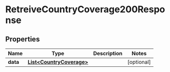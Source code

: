 

# RetreiveCountryCoverage200Response


## Properties

| Name | Type | Description | Notes |
|------------ | ------------- | ------------- | -------------|
|**data** | [**List&lt;CountryCoverage&gt;**](CountryCoverage.md) |  |  [optional] |



